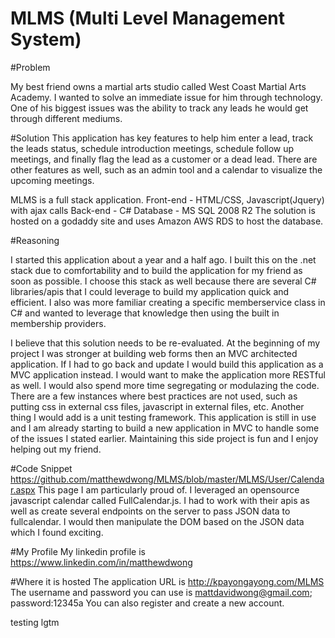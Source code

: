 # MLMS (Multi Level Management System)

#Problem

My best friend owns a martial arts studio called West Coast Martial Arts Academy. I wanted to solve an immediate
issue for him through technology. One of his biggest issues was the ability to track any leads he would get through 
different mediums. 

#Solution
This application has key features to help him enter a lead, track the leads status, schedule introduction meetings, 
schedule follow up meetings, and finally flag the lead as a customer or a dead lead. There are other features as well,
such as an admin tool and a calendar to visualize the upcoming meetings.

MLMS is a full stack application.
Front-end - HTML/CSS, Javascript(Jquery) with ajax calls
Back-end - C#
Database - MS SQL 2008 R2
The solution is hosted on a godaddy site and uses Amazon AWS RDS to host the database.

#Reasoning

I started this application about a year and a half ago. I built this on the .net stack due to comfortability and to build the
application for my friend as soon as possible. I choose this stack as well because there are several C# libraries/apis that
I could leverage to build my application quick and efficient. I also was more familiar creating a specific memberservice 
class in C# and wanted to leverage that knowledge then using the built in membership providers.

I believe that this solution needs to be re-evaluated. At the beginning of my project I was stronger at building web forms
then an MVC architected application. If I had to go back and update I would build this application as a MVC application 
instead. I would want to make the application more RESTful as well. I would also spend more time segregating or modulazing
the code. There are a few instances where best practices are not used, such as putting css in external css files, javascript
in external files, etc. Another thing I would add is a unit testing framework. This application is still in use and I am 
already starting to build a new application in MVC to handle some of the issues I stated earlier. Maintaining this side
project is fun and I enjoy helping out my friend.

#Code Snippet
https://github.com/matthewdwong/MLMS/blob/master/MLMS/User/Calendar.aspx This page I am particularly proud of. I leveraged
an opensource javascript calendar called FullCalendar.js. I had to work with their apis as well as create several endpoints
on the server to pass JSON data to fullcalendar. I would then manipulate the DOM based on the JSON data which I found 
exciting.

#My Profile
My linkedin profile is https://www.linkedin.com/in/matthewdwong

#Where it is hosted
The application URL is http://kpayongayong.com/MLMS
The username and password you can use is mattdavidwong@gmail.com; password:12345a
You can also register and create a new account.


testing lgtm